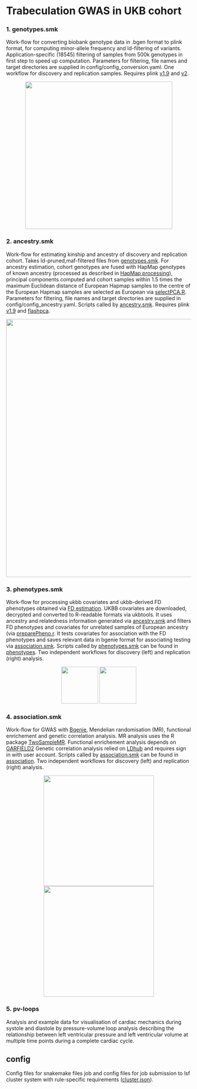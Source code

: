 # Trabeculation GWAS in UKB cohort

### 1. genotypes.smk
Work-flow for converting biobank genotype data in .bgen format to plink format,
for computing minor-allele frequency and ld-filtering of variants.
Application-specific (18545) filtering of samples from 500k genotypes in first
step to speed up computation. Parameters for filtering, file names and target
directories are supplied in config/config_conversion.yaml. One workflow for
discovery and replication samples.
Requires plink [v1.9](https://www.cog-genomics.org/plink2) and
[v2](https://www.cog-genomics.org/plink/2.0/).

<p align="center"> 
<img src="https://github.com/ImperialCollegeLondon/fractalgenetics/blob/master/UK-Biobank/dag/genotypes_dag.png" height="400">
</p>

### 2. ancestry.smk
Work-flow for estimating kinship and ancestry of discovery and replication
cohort. Takes ld-pruned,maf-filtered files from [genotypes.smk](UK-Biobank/genotypes.smk).
For ancestry estimation, cohort genotypes are fused with HapMap genotypes of
known ancestry (processed as described in [HapMap processing](https://www.ncbi.nlm.nih.gov/pubmed/21085122)),
principal components computed and cohort samples within 1.5 times the maximum
Euclidean distance of European Hapmap samples to the centre of the European
Hapmap samples are selected as European via [selectPCA.R](UK-Biobank/ancestry/selectPCA.R).
Parameters for filtering, file names and target directories are supplied in
config/config_ancestry.yaml. Scripts called by [ancestry.smk](UK-Biobank/ancestry).
Requires plink [v1.9](https://www.cog-genomics.org/plink2) and
[flashpca](https://github.com/gabraham/flashpca).

<p align="center"> 
<img src="https://github.com/ImperialCollegeLondon/fractalgenetics/blob/master/UK-Biobank/dag/ancestry_dag.png" height="700">
</p>

### 3. phenotypes.smk
Work-flow for processing ukbb covariates and ukbb-derived FD phenotypes obtained
via [FD estimation](automated-fractal-analysis).
UKBB covariates are downloaded, decrypted and converted to R-readable formats
via ukbtools. It uses ancestry and relatedness information generated via
[ancestry.smk](https://github.com/HannahVMeyer/ukbb-fd/ancestry.smk) 
and filters FD phenotypes and covariates for unrelated samples of European
ancestry (via [preparePheno.r](UK-Biobank/phenotypes/preparePheno.r). It tests covariates
for association with the FD phenotypes and saves relevant data in bgenie format
for associating testing via [association.smk](UK-Biobank/association.smk).
Scripts called by [phenotypes.smk](UK-Biobank/phenotypes.smk) can be found in
[phenotypes](UK-Biobank/phenotypes). Two independent workflows for discovery
(left) and replication (right) analysis.

<p align="center"> 
<img src="https://github.com/ImperialCollegeLondon/fractalgenetics/blob/master/UK-Biobank/dag/phenotypes_discovery_dag.png" height="100">
  <img src="https://github.com/ImperialCollegeLondon/fractalgenetics/blob/master/UK-Biobank/dag/phenotypes_replication_dag.png" height="100">
</p>

### 4. association.smk
Work-flow for GWAS with [Bgenie](https://jmarchini.org/bgenie/),
Mendelian randomisation (MR), functional enrichement and genetic correlation
analysis. MR analysis uses the R package [TwoSampleMR](https://github.com/MRCIEU/TwoSampleMR).
Functional enrichement analysis depends on [GARFIELD2](https://www.ebi.ac.uk/birney-srv/GARFIELD)
Genetic correlation analysis relied on
[LDhub](http://ldsc.broadinstitute.org/ldhub/) and requires sign in with user
account. Scripts called by [association.smk](UK-Biobank/association.smk) can be
found in [association](UK-Biobank/association). Two independent workflows for
discovery (left) and replication (right) analysis.

<p align="center"> 
<img src="https://github.com/ImperialCollegeLondon/fractalgenetics/blob/master/UK-Biobank/dag/association_discovery_dag.png" height="300">
  <img src="https://github.com/ImperialCollegeLondon/fractalgenetics/blob/master/UK-Biobank/dag/association_replication_dag.png" height="300">
</p>

### 5. pv-loops
Analysis and example data for visualisation of cardiac mechanics during systole
and diastole by pressure-volume loop analysis describing the relationship between
left ventricular pressure and left ventricular volume at multiple time points
during a complete cardiac cycle.

## config
Config files for snakemake files job and config files for job submission to lsf cluster system with rule-specific requirements ([cluster.json](UK-Biobank/config/cluster.json)).

